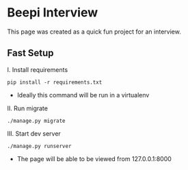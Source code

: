 Beepi Interview
=======

This page was created as a quick fun project for an interview.

Fast Setup
-------
I. Install requirements
```
pip install -r requirements.txt
```
* Ideally this command will be run in a virtualenv

II. Run migrate
```
./manage.py migrate
```

III. Start dev server
```
./manage.py runserver
```
* The page will be able to be viewed from 127.0.0.1:8000
